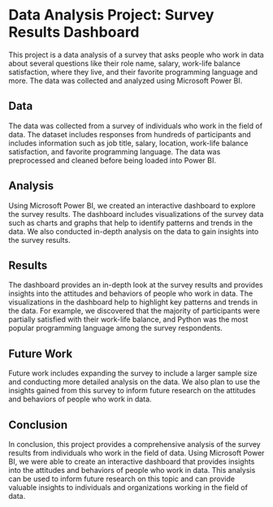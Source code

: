 # Data Analysis Project: Survey Results Dashboard

This project is a data analysis of a survey that asks people who work in data about several questions like their role name, salary, work-life balance satisfaction, where they live, and their favorite programming language and more. The data was collected and analyzed using Microsoft Power BI.

## Data

The data was collected from a survey of individuals who work in the field of data. The dataset includes responses from hundreds of participants and includes information such as job title, salary, location, work-life balance satisfaction, and favorite programming language. The data was preprocessed and cleaned before being loaded into Power BI.

## Analysis

Using Microsoft Power BI, we created an interactive dashboard to explore the survey results. The dashboard includes visualizations of the survey data such as charts and graphs that help to identify patterns and trends in the data. We also conducted in-depth analysis on the data to gain insights into the survey results.

## Results

The dashboard provides an in-depth look at the survey results and provides insights into the attitudes and behaviors of people who work in data. The visualizations in the dashboard help to highlight key patterns and trends in the data. For example, we discovered that the majority of participants were partially satisfied with their work-life balance, and Python was the most popular programming language among the survey respondents.

## Future Work

Future work includes expanding the survey to include a larger sample size and conducting more detailed analysis on the data. We also plan to use the insights gained from this survey to inform future research on the attitudes and behaviors of people who work in data.

## Conclusion

In conclusion, this project provides a comprehensive analysis of the survey results from individuals who work in the field of data. Using Microsoft Power BI, we were able to create an interactive dashboard that provides insights into the attitudes and behaviors of people who work in data. This analysis can be used to inform future research on this topic and can provide valuable insights to individuals and organizations working in the field of data.

